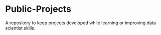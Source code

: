 # Public-Projects
A repository to keep projects developed while learning or improving data scientist skills.
